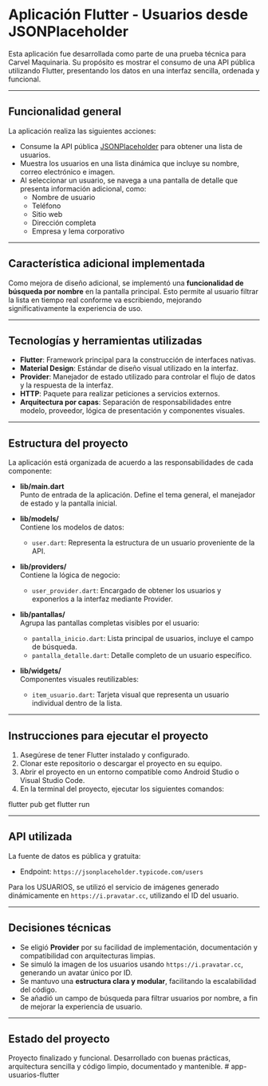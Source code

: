# Aplicación Flutter - Usuarios desde JSONPlaceholder

Esta aplicación fue desarrollada como parte de una prueba técnica para Carvel Maquinaria. Su propósito es mostrar el consumo de una API pública utilizando Flutter, presentando los datos en una interfaz sencilla, ordenada y funcional.

---

## Funcionalidad general

La aplicación realiza las siguientes acciones:

- Consume la API pública [JSONPlaceholder](https://jsonplaceholder.typicode.com/users) para obtener una lista de usuarios.
- Muestra los usuarios en una lista dinámica que incluye su nombre, correo electrónico e imagen.
- Al seleccionar un usuario, se navega a una pantalla de detalle que presenta información adicional, como:
  - Nombre de usuario
  - Teléfono
  - Sitio web
  - Dirección completa
  - Empresa y lema corporativo

---

## Característica adicional implementada

Como mejora de diseño adicional, se implementó una **funcionalidad de búsqueda por nombre** en la pantalla principal. Esto permite al usuario filtrar la lista en tiempo real conforme va escribiendo, mejorando significativamente la experiencia de uso.

---

## Tecnologías y herramientas utilizadas

- **Flutter**: Framework principal para la construcción de interfaces nativas.
- **Material Design**: Estándar de diseño visual utilizado en la interfaz.
- **Provider**: Manejador de estado utilizado para controlar el flujo de datos y la respuesta de la interfaz.
- **HTTP**: Paquete para realizar peticiones a servicios externos.
- **Arquitectura por capas**: Separación de responsabilidades entre modelo, proveedor, lógica de presentación y componentes visuales.

---

## Estructura del proyecto

La aplicación está organizada de acuerdo a las responsabilidades de cada componente:

- **lib/main.dart**  
  Punto de entrada de la aplicación. Define el tema general, el manejador de estado y la pantalla inicial.

- **lib/models/**  
  Contiene los modelos de datos:
  - `user.dart`: Representa la estructura de un usuario proveniente de la API.

- **lib/providers/**  
  Contiene la lógica de negocio:
  - `user_provider.dart`: Encargado de obtener los usuarios y exponerlos a la interfaz mediante Provider.

- **lib/pantallas/**  
  Agrupa las pantallas completas visibles por el usuario:
  - `pantalla_inicio.dart`: Lista principal de usuarios, incluye el campo de búsqueda.
  - `pantalla_detalle.dart`: Detalle completo de un usuario específico.

- **lib/widgets/**  
  Componentes visuales reutilizables:
  - `item_usuario.dart`: Tarjeta visual que representa un usuario individual dentro de la lista.

---

## Instrucciones para ejecutar el proyecto

1. Asegúrese de tener Flutter instalado y configurado.
2. Clonar este repositorio o descargar el proyecto en su equipo.
3. Abrir el proyecto en un entorno compatible como Android Studio o Visual Studio Code.
4. En la terminal del proyecto, ejecutar los siguientes comandos:

flutter pub get 
flutter run


---

## API utilizada

La fuente de datos es pública y gratuita:

- Endpoint: `https://jsonplaceholder.typicode.com/users`

Para los USUARIOS, se utilizó el servicio de imágenes generado dinámicamente en `https://i.pravatar.cc`, utilizando el ID del usuario.

---

## Decisiones técnicas

- Se eligió **Provider** por su facilidad de implementación, documentación y compatibilidad con arquitecturas limpias.
- Se simuló la imagen de los usuarios usando `https://i.pravatar.cc`, generando un avatar único por ID.
- Se mantuvo una **estructura clara y modular**, facilitando la escalabilidad del código.
- Se añadió un campo de búsqueda para filtrar usuarios por nombre, a fin de mejorar la experiencia de usuario.

---

## Estado del proyecto

Proyecto finalizado y funcional. Desarrollado con buenas prácticas, arquitectura sencilla y código limpio, documentado y mantenible.
#   a p p - u s u a r i o s - f l u t t e r  
 